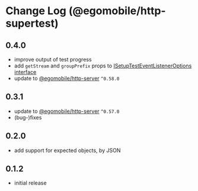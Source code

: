 # Change Log (@egomobile/http-supertest)

## 0.4.0

- improve output of test progress
- add `getStream` and `groupPrefix` props to [ISetupTestEventListenerOptions interface](https://egomobile.github.io/node-http-supertest/interfaces/ISetupTestEventListenerOptions.html)
- update to [@egomobile/http-server](https://github.com/egomobile/node-http-server) `^0.58.0`

## 0.3.1

- update to [@egomobile/http-server](https://github.com/egomobile/node-http-server) `^0.57.0`
- (bug-)fixes

## 0.2.0

- add support for expected objects, by JSON

## 0.1.2

- initial release
